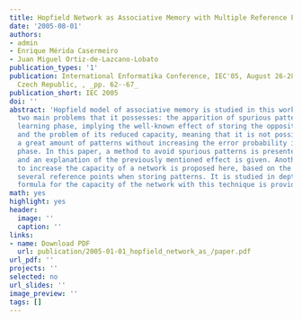 ```yaml
---
title: Hopfield Network as Associative Memory with Multiple Reference Points
date: '2005-08-01'
authors:
- admin
- Enrique Mérida Casermeiro
- Juan Miguel Ortiz-de-Lazcano-Lobato
publication_types: '1'
publication: International Enformatika Conference, IEC'05, August 26-28, 2005, Prague,
  Czech Republic, , _pp. 62--67_
publication_short: IEC 2005
doi: ''
abstract: 'Hopfield model of associative memory is studied in this work. In particular,
  two main problems that it possesses: the apparition of spurious patterns in the
  learning phase, implying the well-known effect of storing the opposite pattern,
  and the problem of its reduced capacity, meaning that it is not possible to store
  a great amount of patterns without increasing the error probability in the retrieving
  phase. In this paper, a method to avoid spurious patterns is presented and studied,
  and an explanation of the previously mentioned effect is given. Another technique
  to increase the capacity of a network is proposed here, based on the idea of using
  several reference points when storing patterns. It is studied in depth, and an explicit
  formula for the capacity of the network with this technique is provided.'
math: yes
highlight: yes
header:
  image: ''
  caption: ''
links:
- name: Download PDF
  url: publication/2005-01-01_hopfield_network_as_/paper.pdf
url_pdf: ''
projects: ''
selected: no
url_slides: ''
image_preview: ''
tags: []
---
```

